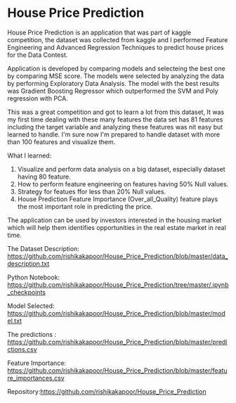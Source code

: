 # House Price Prediction

House Price Prediction is an application that was part of kaggle competition, the dataset was collected from kaggle and I performed Feature Engineering and Advanced Regression Techniques to predict house prices for the Data Contest. 
 
 Application is developed by comparing models and selecteing the best one by comparing MSE score. The models were selected by analyzing the data by performing Exploratory Data Analysis.
 The model with the best results was Gradient Boosting Regressor which outperformed the SVM and Poly regression with PCA. 

This was a great competition and got to learn a lot from this dataset, It was my first time dealing with these many features the data set has 81 features including the target variable and analyzing these features was nit easy but learned to handle. I'm sure now I'm prepared to handle dataset with more than 100 features and visualize them. 

What I learned:
1. Visualize and perform data analysis on a big dataset, especially dataset having 80 feature.
2. How to perform feature engineering on features having 50% Null values.
3. Strategy for featues ffor less than 20% Null values.
4. House Prediction Feature Importance (Over_all_Quality) feature plays the most important role in predicting the price.



The application can be used by investors interested in the housing market which will help them identifies opportunities in the real estate market in real time.

The Dataset Description: https://github.com/rishikakapoor/House_Price_Prediction/blob/master/data_description.txt

Python Notebook: https://github.com/rishikakapoor/House_Price_Prediction/tree/master/.ipynb_checkpoints

Model Selected: https://github.com/rishikakapoor/House_Price_Prediction/blob/master/model.txt

The predictions : https://github.com/rishikakapoor/House_Price_Prediction/blob/master/predictions.csv

Feature Importance: https://github.com/rishikakapoor/House_Price_Prediction/blob/master/feature_importances.csv

Repository:https://github.com/rishikakapoor/House_Price_Prediction
